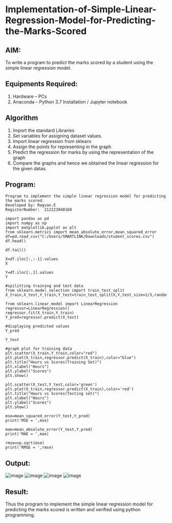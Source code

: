 # Implementation-of-Simple-Linear-Regression-Model-for-Predicting-the-Marks-Scored

## AIM:
To write a program to predict the marks scored by a student using the simple linear regression model.

## Equipments Required:
1. Hardware – PCs
2. Anaconda – Python 3.7 Installation / Jupyter notebook

## Algorithm
1. Import the standard Libraries
2. Set variables for assigning dataset values.
3. Import linear regression from sklearn
4. Assign the points for representing in the graph
5. Predict the regression for marks by using the representation of the graph
6. Compare the graphs and hence we obtained the linear regression for the given datas.

## Program:
```
Program to implement the simple linear regression model for predicting the marks scored.
Developed by: Ragvan.E
RegisterNumber:  212223040160
```
```
import pandas as pd
import numpy as np
import matplotlib.pyplot as plt
from sklearn.metrics import mean_absolute_error,mean_squared_error
df=pd.read_csv("C:/Users/SMARTLINK/Downloads/student_scores.csv")
df.head()

df.tail()

X=df.iloc[:,:-1].values
X

Y=df.iloc[:,1].values
Y

#spilitting training and test data
from sklearn.model_selection import train_test_split
X_train,X_test,Y_train,Y_test=train_test_split(X,Y,test_size=1/3,random_state=0)

from sklearn.linear_model import LinearRegression
regressor=LinearRegression()
regressor.fit(X_train,Y_train)
Y_pred=regressor.predict(X_test)

#displaying predicted values
Y_pred

Y_test

#graph plot for training data
plt.scatter(X_train,Y_train,color="red")
plt.plot(X_train,regressor.predict(X_train),color="blue")
plt.title("Hours vs Scores(Training Set)")
plt.xlabel("Hours")
plt.ylabel("Scores")
plt.show()

plt.scatter(X_test,Y_test,color='green')
plt.plot(X_train,regressor.predict(X_train),color='red')
plt.title("Hours vs Scores(Testing set)")
plt.xlabel("Hours")
plt.ylabel("Scores")
plt.show()

mse=mean_squared_error(Y_test,Y_pred)
print('MSE = ',mse)

mae=mean_absolute_error(Y_test,Y_pred)
print('MAE = ',mae)

rmse=np.sqrt(mse)
print('RMSE = ',rmse)
```


## Output:
![image](https://github.com/user-attachments/assets/c9a49191-03b0-4fd2-bc68-64efc3ef836d)
![image](https://github.com/user-attachments/assets/0e98c72f-73ce-43fb-8ad9-273dcf284563)
![image](https://github.com/user-attachments/assets/2dbcd60f-097b-458c-9b09-7bbf14277cd1)
![image](https://github.com/user-attachments/assets/ae0b2e7a-35da-4dfe-8688-54f2d1483f72)



## Result:
Thus the program to implement the simple linear regression model for predicting the marks scored is written and verified using python programming.
